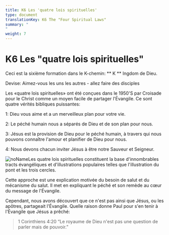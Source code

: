 ```yaml
---
title: K6 Les 'quatre lois spirituelles'
type: document
translationKey: K6 The "Four Spiritual Laws"
summary: "
"
weight: 7
---
```

# K6 Les "quatre lois spirituelles"

Ceci est la sixième formation dans le K-chemin: ** K ** Ingdom de Dieu.

Devise: Aimez-vous les uns les autres - allez faire des disciples

Les «quatre lois spirituelles» ont été conçues dans le 1950'S par Croisade pour le Christ comme un moyen facile de partager l'Évangile. Ce sont quatre vérités bibliques puissantes:

1: Dieu vous aime et a un merveilleux plan pour votre vie.

2: Le péché humain nous a séparés de Dieu et de son plan pour nous.

3: Jésus est la provision de Dieu pour le péché humain, à travers qui nous pouvons connaître l'amour et planifier de Dieu pour nous.

4: Nous devons chacun inviter Jésus à être notre Sauveur et Seigneur.

![noName](/media/01_Apprentice-Training/09_Kingdom-of-God/Kingdom-of-God_m/0ec7532d9655c7c0158af84c908dc0fb.jpeg)Les quatre lois spirituelles constituent la base d'innombrables tracts évangéliques et d'illustrations populaires telles que l'illustration du pont et les trois cercles.

Cette approche est une explication motivée du besoin de salut et du mécanisme du salut. Il met en expliquant le péché et son remède au cœur du message de l'Évangile.

Cependant, nous avons découvert que ce n'est pas ainsi que Jésus, ou les apôtres, partageait l'Évangile. Quelle raison donne Paul pour s'en tenir à l'Évangile que Jésus a prêché:

>   1 Corinthiens 4:20 “Le royaume de Dieu n'est pas une question de parler mais de pouvoir.”

